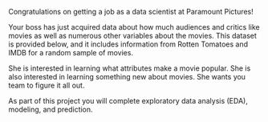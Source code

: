 Congratulations on getting a job as a data scientist at Paramount Pictures!

Your boss has just acquired data about how much audiences and critics like movies as well as numerous other variables about the movies. This dataset is provided below, and it includes information from Rotten Tomatoes and IMDB for a random sample of movies.

She is interested in learning what attributes make a movie popular. She is also interested in learning something new about movies. She wants you team to figure it all out.

As part of this project you will complete exploratory data analysis (EDA), modeling, and prediction.
